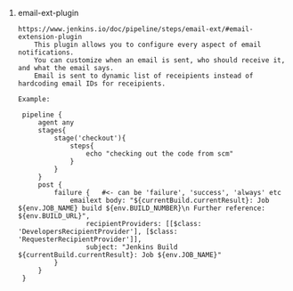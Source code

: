 1. email-ext-plugin    
    
       https://www.jenkins.io/doc/pipeline/steps/email-ext/#email-extension-plugin   
           This plugin allows you to configure every aspect of email notifications. 
           You can customize when an email is sent, who should receive it, and what the email says.
           Email is sent to dynamic list of receipients instead of hardcoding email IDs for receipients.

       Example:

        pipeline {
            agent any
            stages{
                stage('checkout'){
                    steps{
                        echo "checking out the code from scm"
                    }
                }
            }
            post {
                failure {   #<- can be 'failure', 'success', 'always' etc
                    emailext body: "${currentBuild.currentResult}: Job ${env.JOB_NAME} build ${env.BUILD_NUMBER}\n Further reference: ${env.BUILD_URL}",
                        recipientProviders: [[$class: 'DevelopersRecipientProvider'], [$class: 'RequesterRecipientProvider']],
                        subject: "Jenkins Build ${currentBuild.currentResult}: Job ${env.JOB_NAME}"
                }
            }
        }           
